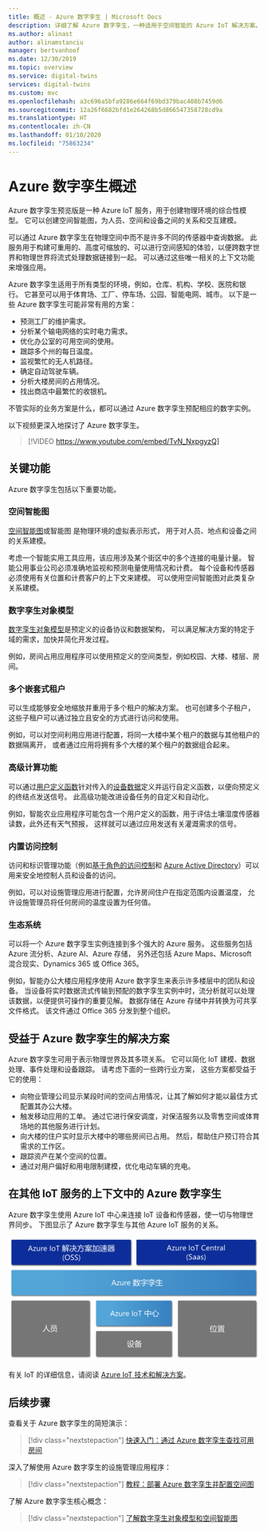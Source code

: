 ```yaml
---
title: 概述 - Azure 数字孪生 | Microsoft Docs
description: 详细了解 Azure 数字孪生，一种适用于空间智能的 Azure IoT 解决方案。
ms.author: alinast
author: alinamstanciu
manager: bertvanhoof
ms.date: 12/30/2019
ms.topic: overview
ms.service: digital-twins
services: digital-twins
ms.custom: mvc
ms.openlocfilehash: a3c696a5bfa9286e664f69bd379bac408b7459d6
ms.sourcegitcommit: 12a26f6682bfd1e264268b5d866547358728cd9a
ms.translationtype: HT
ms.contentlocale: zh-CN
ms.lasthandoff: 01/10/2020
ms.locfileid: "75863234"
---
```

# <a name="overview-of-azure-digital-twins"></a>Azure 数字孪生概述

Azure 数字孪生预览版是一种 Azure IoT 服务，用于创建物理环境的综合性模型。 它可以创建空间智能图，为人员、空间和设备之间的关系和交互建模。

可以通过 Azure 数字孪生在物理空间中而不是许多不同的传感器中查询数据。 此服务用于构建可重用的、高度可缩放的、可以进行空间感知的体验，以便跨数字世界和物理世界将流式处理数据链接到一起。 可以通过这些唯一相关的上下文功能来增强应用。 

Azure 数字孪生适用于所有类型的环境，例如，仓库、机构、学校、医院和银行。 它甚至可以用于体育场、工厂、停车场、公园、智能电网、城市。 以下是一些 Azure 数字孪生可能非常有用的方案：

- 预测工厂的维护需求。
- 分析某个输电网络的实时电力需求。
- 优化办公室的可用空间的使用。
- 跟踪多个州的每日温度。
- 监视繁忙的无人机路径。
- 确定自动驾驶车辆。
- 分析大楼房间的占用情况。
- 找出商店中最繁忙的收银机。

不管实际的业务方案是什么，都可以通过 Azure 数字孪生预配相应的数字实例。

以下视频更深入地探讨了 Azure 数字孪生。

> [!VIDEO https://www.youtube.com/embed/TvN_NxpgyzQ]

## <a name="key-capabilities"></a>关键功能

Azure 数字孪生包括以下重要功能。

### <a name="spatial-intelligence-graph"></a>空间智能图

[  空间智能图](./concepts-objectmodel-spatialgraph.md#spatial-intelligence-graph)或智能图  是物理环境的虚拟表示形式， 用于对人员、地点和设备之间的关系建模。

考虑一个智能实用工具应用，该应用涉及某个街区中的多个连接的电量计量。 智能公用事业公司必须准确地监视和预测电量使用情况和计费。 每个设备和传感器必须使用有关位置和计费客户的上下文来建模。 可以使用空间智能图对此类复杂关系建模。

### <a name="digital-twin-object-models"></a>数字孪生对象模型

[数字孪生对象模型](./concepts-objectmodel-spatialgraph.md#digital-twins-object-models)是预定义的设备协议和数据架构， 可以满足解决方案的特定于域的需求，加快并简化开发过程。

例如，房间占用应用程序可以使用预定义的空间类型，例如校园、大楼、楼层、房间。

### <a name="multiple-and-nested-tenants"></a>多个嵌套式租户

可以生成能够安全地缩放并重用于多个租户的解决方案。 也可创建多个子租户，这些子租户可以通过独立且安全的方式进行访问和使用。

例如，可以对空间利用应用进行配置，将同一大楼中某个租户的数据与其他租户的数据隔离开， 或者通过应用将拥有多个大楼的某个租户的数据组合起来。

### <a name="advanced-compute-capabilities"></a>高级计算功能

可以通过[用户定义函数](./concepts-user-defined-functions.md)针对传入的[设备数据](./concepts-device-ingress.md)定义并运行自定义函数，以便向预定义的终结点发送信号。 此高级功能改进设备任务的自定义和自动化。

例如，智能农业应用程序可能包含一个用户定义的函数，用于评估土壤湿度传感器读数，此外还有天气预报， 这样就可以通过应用发送有关灌溉需求的信号。

### <a name="built-in-access-control"></a>内置访问控制

访问和标识管理功能（例如[基于角色的访问控制](./security-role-based-access-control.md)和 [Azure Active Directory](./security-authenticating-apis.md)）可以用来安全地控制人员和设备的访问。

例如，可以对设施管理应用进行配置，允许房间住户在指定范围内设置温度， 允许设施管理员将任何房间的温度设置为任何值。

### <a name="ecosystem"></a>生态系统

可以将一个 Azure 数字孪生实例连接到多个强大的 Azure 服务。 这些服务包括 Azure 流分析、Azure AI、Azure 存储， 另外还包括 Azure Maps、Microsoft 混合现实、Dynamics 365 或 Office 365。

例如，智能办公大楼应用程序使用 Azure 数字孪生来表示许多楼层中的团队和设备。 当设备将实时数据流式传输到预配的数字孪生实例中时，流分析就可以处理该数据，以便提供可操作的重要见解。 数据存储在 Azure 存储中并转换为可共享文件格式。 该文件通过 Office 365 分发到整个组织。

## <a name="solutions-that-benefit-from-azure-digital-twins"></a>受益于 Azure 数字孪生的解决方案

Azure 数字孪生可用于表示物理世界及其多项关系。 它可以简化 IoT 建模、数据处理、事件处理和设备跟踪。 请考虑下面的一些跨行业方案， 这些方案都受益于它的使用：

* 向物业管理公司显示某段时间的空间占用情况，让其了解如何才能以最佳方式配置其办公大楼。
* 触发移动应用的工单。 通过它进行保安调度，对保洁服务以及零售空间或体育场地的其他服务进行计划。
* 向大楼的住户实时显示大楼中的哪些房间已占用。 然后，帮助住户预订符合其需求的工作区。
* 跟踪资产在某个空间的位置。
* 通过对用户偏好和用电限制建模，优化电动车辆的充电。

## <a name="azure-digital-twins-in-the-context-of-other-iot-services"></a>在其他 IoT 服务的上下文中的 Azure 数字孪生

Azure 数字孪生使用 Azure IoT 中心来连接 IoT 设备和传感器，使一切与物理世界同步。 下图显示了 Azure 数字孪生与其他 Azure IoT 服务的关系。

[![Azure 数字孪生是构建于 Azure IoT 中心之上的服务](media/overview/azure-digital-twins-in-iot-ecosystem.png)](media/overview/azure-digital-twins-in-iot-ecosystem.png#lightbox)

有关 IoT 的详细信息，请阅读 [Azure IoT 技术和解决方案](../iot-fundamentals/iot-services-and-technologies.md)。

## <a name="next-steps"></a>后续步骤

查看关于 Azure 数字孪生的简短演示：

>[!div class="nextstepaction"]
>[快速入门：通过 Azure 数字孪生查找可用房间](./quickstart-view-occupancy-dotnet.md)

深入了解使用 Azure 数字孪生的设施管理应用程序：

>[!div class="nextstepaction"]
>[教程：部署 Azure 数字孪生并配置空间图](./tutorial-facilities-setup.md)

了解 Azure 数字孪生核心概念：

>[!div class="nextstepaction"]
>[了解数字孪生对象模型和空间智能图](./concepts-objectmodel-spatialgraph.md)
